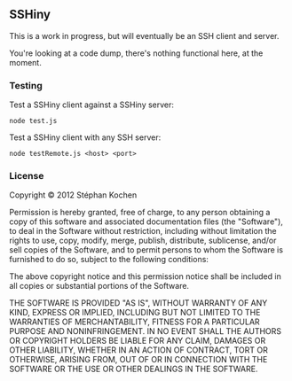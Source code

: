## SSHiny

This is a work in progress, but will eventually be an SSH client and server.

You're looking at a code dump, there's nothing functional here, at the moment.

### Testing

Test a SSHiny client against a SSHiny server:

    node test.js

Test a SSHiny client with any SSH server:

    node testRemote.js <host> <port>

### License

Copyright © 2012 Stéphan Kochen

Permission is hereby granted, free of charge, to any person obtaining a copy of
this software and associated documentation files (the "Software"), to deal in
the Software without restriction, including without limitation the rights to
use, copy, modify, merge, publish, distribute, sublicense, and/or sell copies
of the Software, and to permit persons to whom the Software is furnished to do
so, subject to the following conditions:

The above copyright notice and this permission notice shall be included in all
copies or substantial portions of the Software.

THE SOFTWARE IS PROVIDED "AS IS", WITHOUT WARRANTY OF ANY KIND, EXPRESS OR
IMPLIED, INCLUDING BUT NOT LIMITED TO THE WARRANTIES OF MERCHANTABILITY,
FITNESS FOR A PARTICULAR PURPOSE AND NONINFRINGEMENT. IN NO EVENT SHALL THE
AUTHORS OR COPYRIGHT HOLDERS BE LIABLE FOR ANY CLAIM, DAMAGES OR OTHER
LIABILITY, WHETHER IN AN ACTION OF CONTRACT, TORT OR OTHERWISE, ARISING FROM,
OUT OF OR IN CONNECTION WITH THE SOFTWARE OR THE USE OR OTHER DEALINGS IN THE
SOFTWARE.
